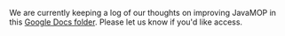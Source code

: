  We are currently keeping a log of our thoughts on improving JavaMOP in this [Google Docs folder](https://drive.google.com/?tab=mo&authuser=0#folders/0BwIDJ5BfbU_fUll6SWtWTVFnY2s). Please let us know if you'd like access.
 
